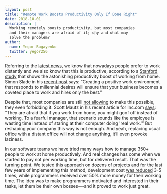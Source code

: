 ```yaml
---
layout: post
title: "Remote Work Boosts Productivity Only If Done Right"
date: 2018-10-01
description: |
  Working remotely boosts productivity, but most companies
  and their managers are afraid of it; qhy and what may
  solve the problem?
author:
  name: Yegor Bugayenko
  twitter: yegor256
---
```


Referring to the
[latest news](https://www.inc.com/bill-murphy-jr/people-who-work-from-home-are-happier-more-efficient-according-to-this-fascinating-study-theres-only-1-catch.html),
we know that nowadays people prefer to work
distantly and we also know that this is productive, according to a
[Stanford study](https://people.stanford.edu/nbloom/sites/default/files/wfh.pdf)
that shows the astonishing productivity boost of working from home.
Simon Slade in his [recent post](https://startupnation.com/manage-your-business/millennials-want-work-remotely/)
says: “Creating a positive work environment that
responds to millennial desires will ensure that your business becomes a coveted
place to work and hires only the best.”

<!--more-->

Despite that, most companies are still
[not allowing](https://www.forbes.com/sites/lizryan/2017/11/28/the-real-reason-they-wont-let-you-work-from-home/#5f0b4daa7e07)
to make this possible,
they even forbidding it. Scott Mautz
in his recent article for Inc.com
[says](https://www.inc.com/scott-mautz/a-2-year-stanford-study-shows-astonishing-productivity-boost-of-working-from-home.html):
“They are afraid that if you work from home, you might goof off instead of working. To a fearful
manager, that scenario sounds like the employee is wasting time instead
of staring at their computer doing 'real work.'” But reshaping your company
this way is not enough. And yeah, replacing usual office with a distant
office will not change anything, itʼll even provoke laziness.

In our software teams we have tried many ways how to manage 350+ people to work
at home productively. And real changes has come when we started to pay not per working time,
but for delivered result. That was the turning point. We tested this approach
on dozens of projects and for the last few years of implementing this method,
development cost [was reduced](https://www.yegor256.com/2014/04/11/cost-of-loc.html)
3-5 times, while programmers
received over 50% more money for their working time.
The idea was to make programmers motivated and interested in their tasks,
let them be their own bosses---and it proved to work just great.

